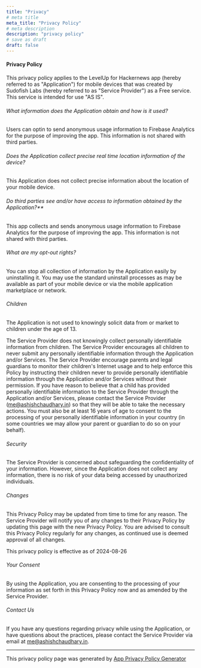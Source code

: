 ```yaml
---
title: "Privacy"
# meta title
meta_title: "Privacy Policy"
# meta description
description: "privacy policy"
# save as draft
draft: false
---
```


#### Privacy Policy

This privacy policy applies to the LevelUp for Hackernews app (hereby referred to as "Application") for mobile devices that was created by Sudofish Labs (hereby referred to as "Service Provider") as a Free service. This service is intended for use "AS IS".

###### What information does the Application obtain and how is it used?

Users can optin to send anonymous usage information to Firebase Analytics for the purpose of improving the app. This information is not shared with third parties.

###### Does the Application collect precise real time location information of the device?

This Application does not collect precise information about the location of your mobile device.

###### Do third parties see and/or have access to information obtained by the Application?**

This app collects and sends anonymous usage information to Firebase Analytics for the purpose of improving the app. This information is not shared with third parties.

###### What are my opt-out rights?

You can stop all collection of information by the Application easily by uninstalling it. You may use the standard uninstall processes as may be available as part of your mobile device or via the mobile application marketplace or network.

###### Children

The Application is not used to knowingly solicit data from or market to children under the age of 13.

The Service Provider does not knowingly collect personally identifiable information from children. The Service Provider encourages all children to never submit any personally identifiable information through the Application and/or Services. The Service Provider encourage parents and legal guardians to monitor their children's Internet usage and to help enforce this Policy by instructing their children never to provide personally identifiable information through the Application and/or Services without their permission. If you have reason to believe that a child has provided personally identifiable information to the Service Provider through the Application and/or Services, please contact the Service Provider (me@ashishchaudhary.in) so that they will be able to take the necessary actions. You must also be at least 16 years of age to consent to the processing of your personally identifiable information in your country (in some countries we may allow your parent or guardian to do so on your behalf).

###### Security

The Service Provider is concerned about safeguarding the confidentiality of your information. However, since the Application does not collect any information, there is no risk of your data being accessed by unauthorized individuals.

###### Changes

This Privacy Policy may be updated from time to time for any reason. The Service Provider will notify you of any changes to their Privacy Policy by updating this page with the new Privacy Policy. You are advised to consult this Privacy Policy regularly for any changes, as continued use is deemed approval of all changes.

This privacy policy is effective as of 2024-08-26

###### Your Consent

By using the Application, you are consenting to the processing of your information as set forth in this Privacy Policy now and as amended by the Service Provider.

###### Contact Us

If you have any questions regarding privacy while using the Application, or have questions about the practices, please contact the Service Provider via email at me@ashishchaudhary.in.

* * *

This privacy policy page was generated by [App Privacy Policy Generator](https://app-privacy-policy-generator.nisrulz.com/)
